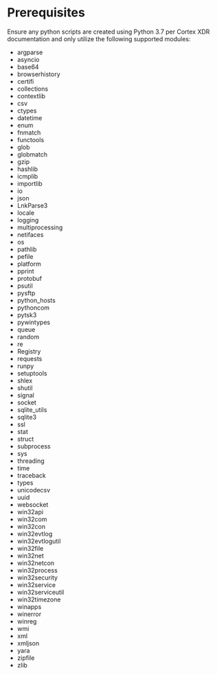 # Prerequisites

Ensure any python scripts are created using Python 3.7 per Cortex XDR documentation and only utilize the following supported modules:

- argparse
- asyncio
- base64
- browserhistory
- certifi
- collections
- contextlib
- csv
- ctypes
- datetime
- enum
- fnmatch
- functools
- glob
- globmatch
- gzip
- hashlib
- icmplib
- importlib
- io
- json
- LnkParse3
- locale
- logging
- multiprocessing
- netifaces
- os
- pathlib
- pefile
- platform
- pprint
- protobuf
- psutil
- pysftp
- python_hosts
- pythoncom
- pytsk3
- pywintypes
- queue
- random
- re
- Registry
- requests
- runpy
- setuptools
- shlex
- shutil
- signal
- socket
- sqlite_utils
- sqlite3
- ssl
- stat
- struct
- subprocess
- sys
- threading
- time
- traceback
- types
- unicodecsv
- uuid
- websocket
- win32api
- win32com
- win32con
- win32evtlog
- win32evtlogutil
- win32file
- win32net
- win32netcon
- win32process
- win32security
- win32service
- win32serviceutil
- win32timezone
- winapps
- winerror
- winreg
- wmi
- xml
- xmljson
- yara
- zipfile
- zlib
